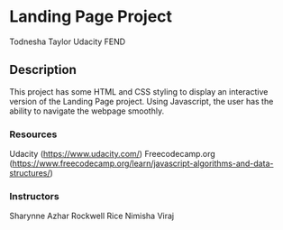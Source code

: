 # Landing Page Project
Todnesha Taylor Udacity FEND


## Description

This project has some HTML and CSS styling to display an interactive version of the Landing Page project. Using Javascript, the user has the ability to navigate the webpage smoothly. 

### Resources
Udacity (https://www.udacity.com/)
Freecodecamp.org (https://www.freecodecamp.org/learn/javascript-algorithms-and-data-structures/)

### Instructors
Sharynne Azhar
Rockwell Rice
Nimisha Viraj